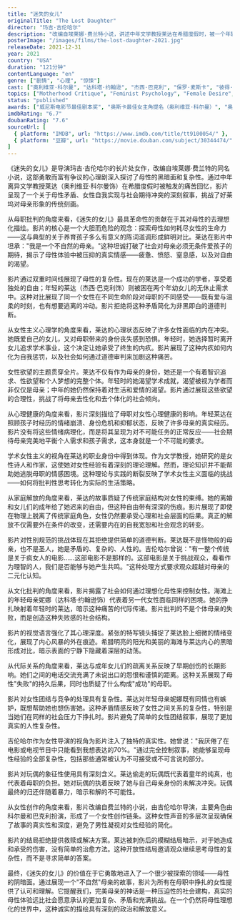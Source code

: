 ```yaml
---
title: "迷失的女儿"
originalTitle: "The Lost Daughter"
director: "玛吉·吉伦哈尔"
description: "改编自埃莱娜·费兰特小说，讲述中年文学教授莱达在希腊度假时，被一个年轻母亲触发了关于自己作为母亲的痛苦回忆。这部心理剧通过复杂的叙事结构，深刻探讨母性的矛盾性、女性自我实现与母职期待的冲突，以及社会对母亲角色的理想化压力。"
posterImage: "/images/films/the-lost-daughter-2021.jpg"
releaseDate: 2021-12-31
year: 2021
country: "USA"
duration: "121分钟"
contentLanguage: "en"
genre: ["剧情", "心理", "惊悚"]
cast: ["奥利维亚·科尔曼", "达科塔·约翰逊", "杰西·巴克利", "保罗·麦斯卡", "彼得·萨斯加德", "艾德·哈里斯", "奥利弗·杰森-科恩"]
topics: ["Motherhood Critique", "Feminist Psychology", "Female Desire", "Mental Health", "Academic Feminism", "Family Liberation", "Gender Norms", "Cultural Critique"]
status: "published"
awards: ["威尼斯电影节最佳剧本奖", "奥斯卡最佳女主角提名（奥利维亚·科尔曼）", "奥斯卡最佳女配角提名（杰西·巴克利）", "奥斯卡最佳改编剧本提名"]
imdbRating: "6.7"
doubanRating: "7.6"
sourceUrl: [
  { platform: "IMDB", url: "https://www.imdb.com/title/tt9100054/" },
  { platform: "豆瓣", url: "https://movie.douban.com/subject/30344474/" }
]
---
```


《迷失的女儿》是导演玛吉·吉伦哈尔的长片处女作，改编自埃莱娜·费兰特的同名小说，这部勇敢而富有争议的心理剧深入探讨了母性的黑暗面和复杂性。通过中年离异文学教授莱达（奥利维亚·科尔曼饰）在希腊度假时被触发的痛苦回忆，影片呈现了一个关于母性矛盾、女性自我实现与社会期待冲突的深刻叙事，挑战了好莱坞对母亲形象的传统刻画。

从母职批判的角度来看，《迷失的女儿》最具革命性的贡献在于其对母性的去理想化描绘。影片的核心是一个大胆而危险的观念：探索母性如何耗尽女性的生命力——这与典型的关于养育孩子多么有意义的陈词滥调形成鲜明对比。莱达在影片中坦承："我是一个不自然的母亲。"这种坦诚打破了社会对母亲必须无条件爱孩子的期待，揭示了母性体验中被压抑的真实情感——疲惫、愤怒、窒息感，以及对自由的渴望。

影片通过双重时间线展现了母性的复杂性。现在的莱达是一个成功的学者，享受着独处的自由；年轻的莱达（杰西·巴克利饰）则被困在两个年幼女儿的无休止需求中。这种对比展现了同一个女性在不同生命阶段对母职的不同感受——既有爱与温柔的时刻，也有想要逃离的冲动。影片拒绝将这种矛盾简化为非黑即白的道德判断。

从女性主义心理学的角度来看，莱达的心理状态反映了许多女性面临的内在冲突。她既爱自己的女儿，又对母职带来的身份丧失感到恐惧。年轻时，她选择暂时离开女儿追求学术事业，这个决定让她承受了终生的内疚。影片展现了这种内疚如何内化为自我惩罚，以及社会如何通过道德审判来加剧这种痛苦。

女性欲望的主题贯穿全片。莱达不仅有作为母亲的身份，她还是一个有着智识追求、性欲望和个人梦想的完整个体。年轻时的她渴望学术成就，渴望被视为学者而非仅仅是母亲；中年的她仍然保持着对生活和爱情的渴望。影片通过展现这些欲望的合理性，挑战了将母亲去性化和去个体化的社会倾向。

从心理健康的角度来看，影片深刻描绘了母职对女性心理健康的影响。年轻莱达在照顾孩子时经历的情绪崩溃、身份危机和抑郁状态，反映了许多母亲的真实经历。影片没有将这些情绪病理化，而是将其呈现为对不可能任务的正常反应——社会期待母亲完美地平衡个人需求和孩子需求，这本身就是一个不可能的要求。

学术女性主义的视角在莱达的职业身份中得到体现。作为文学教授，她研究的是女性诗人和作家，这使她对女性经验有着深刻的理论理解。然而，理论知识并不能帮助她逃脱母职的情感困境。这种理论与实践的断裂反映了学术女性主义面临的挑战——如何将批判性思考转化为实际的生活策略。

从家庭解放的角度来看，莱达的故事质疑了传统家庭结构对女性的束缚。她的离婚和女儿们的成年给了她迟来的自由，但这种自由带有深深的伤痕。影片展现了即使在物理上脱离了传统家庭角色，女性仍然要承受心理和社会层面的后果。真正的解放不仅需要外在条件的改变，还需要内在的自我宽恕和社会观念的转变。

影片对性别规范的挑战体现在其拒绝提供简单的道德判断。莱达既不是怪物般的母亲，也不是圣人，她是矛盾的、复杂的、人性的。吉伦哈尔曾说："有一整个传统是关于疯女人的电影……这部电影不是那样的。这部电影是关于挑战观众，看看作为理智的人，我们是否能够与她产生共鸣。"这种处理方式要求观众超越对母亲的二元化认知。

从文化批判的角度来看，影片揭露了社会如何通过理想化母性来控制女性。海滩上的年轻母亲妮娜（达科塔·约翰逊饰）代表着另一代女性面临同样的困境。她的挣扎映射着年轻时的莱达，暗示这种痛苦的代际传递。影片批判的不是个体母亲的失败，而是创造这种失败感的社会结构。

影片的视觉语言强化了其心理深度。紧张的特写镜头捕捉了莱达脸上细微的情绪变化，展现了内心风暴的外在痕迹。希腊明亮的阳光和美丽的海滩与莱达内心的黑暗形成对比，暗示表面的宁静下隐藏着深层的动荡。

从代际关系的角度来看，莱达与成年女儿们的疏离关系反映了早期创伤的长期影响。她们之间的电话交流充满了未说出口的怨恨和谨慎的距离。这种关系展现了母性"失败"的持久后果，同时也质疑了什么构成"成功"的母职。

影片对女性团结与竞争的处理具有复杂性。莱达对年轻母亲妮娜既有同情也有嫉妒，既想帮助她也想伤害她。这种矛盾情感反映了女性之间关系的复杂性，特别是当她们在同样的社会压力下挣扎时。影片避免了简单的女性团结叙事，展现了更加真实的人性复杂性。

吉伦哈尔作为女性导演的视角为影片注入了独特的真实性。她曾说："我厌倦了在电影或电视节目中只能看到我想表达的70%。"通过完全控制叙事，她能够呈现母性经验的全部复杂性，包括那些通常被认为不可接受或不可言说的部分。

影片对玩偶的象征性使用具有深刻含义。莱达偷走的玩偶既代表着童年的纯真，也代表着母职的负担。她对玩偶的执着反映了她与自己母亲身份的未解决冲突。玩偶最终的归还伴随着暴力，暗示和解的不可能性。

从女性创作的角度来看，影片改编自费兰特的小说，由吉伦哈尔导演，主要角色由科尔曼和巴克利扮演，形成了一个女性创作链条。这种女性声音的多层次呈现确保了故事的真实性和深度，避免了男性凝视对女性经验的简化。

影片的结局拒绝提供救赎或解决方案。莱达被刺伤后的模糊结局暗示，对于她造成和承受的伤害，没有简单的治愈方法。这种开放性结局邀请观众继续思考母性的复杂性，而不是寻求简单的答案。

最终，《迷失的女儿》的价值在于它勇敢地进入了一个很少被探索的领域——母性的阴暗面。通过展现一个"不自然"母亲的故事，影片为所有在母职中挣扎的女性提供了认可和理解。它提醒我们，完美母亲的神话是一种压迫性的社会建构，真实的母性体验远比社会愿意承认的更加复杂、矛盾和充满挑战。在一个仍然将母性理想化的世界中，这种诚实的描绘具有深刻的政治和解放意义。
